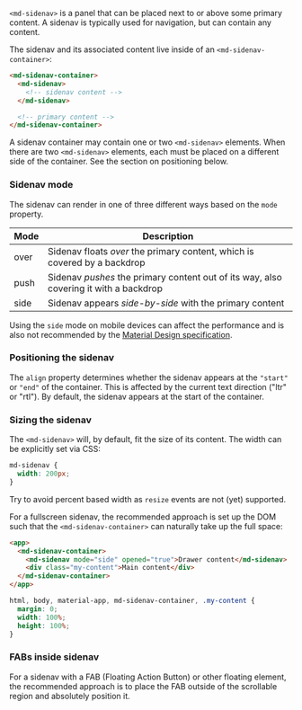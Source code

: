 `<md-sidenav>` is a panel that can be placed next to or above some primary content. A sidenav is
typically used for navigation, but can contain any content.

<!-- example(sidenav-overview) -->

The sidenav and its associated content live inside of an `<md-sidenav-container>`:
```html
<md-sidenav-container>
  <md-sidenav>
    <!-- sidenav content -->
  </md-sidenav>

  <!-- primary content -->
</md-sidenav-container>
```

A sidenav container may contain one or two `<md-sidenav>` elements. When there are two 
`<md-sidenav>` elements, each must be placed on a different side of the container.
See the section on positioning below.

### Sidenav mode
The sidenav can render in one of three different ways based on the `mode` property.

| Mode | Description                                                                               |
|------|-------------------------------------------------------------------------------------------|
| over | Sidenav floats _over_ the primary content, which is covered by a backdrop                 |
| push | Sidenav _pushes_ the primary content out of its way, also covering it with a backdrop     |
| side | Sidenav appears _side-by-side_ with the primary content                                   |

Using the `side` mode on mobile devices can affect the performance and is also not recommended by the
[Material Design specification](https://material.io/guidelines/patterns/navigation-drawer.html#navigation-drawer-behavior).

### Positioning the sidenav
The `align` property determines whether the sidenav appears at the `"start"` or `"end"` of the
container. This is affected by the current text direction ("ltr" or "rtl"). By default, the sidenav
appears at the start of the container.


### Sizing the sidenav
The `<md-sidenav>` will, by default, fit the size of its content. The width can be explicitly set
via CSS:

```css
md-sidenav {
  width: 200px;
}
```

Try to avoid percent based width as `resize` events are not (yet) supported.

For a fullscreen sidenav, the recommended approach is set up the DOM such that the
`<md-sidenav-container>` can naturally take up the full space:

```html
<app>
  <md-sidenav-container>
    <md-sidenav mode="side" opened="true">Drawer content</md-sidenav>
    <div class="my-content">Main content</div>
  </md-sidenav-container>
</app>
```
```css
html, body, material-app, md-sidenav-container, .my-content {
  margin: 0;
  width: 100%;
  height: 100%;
}
```

### FABs inside sidenav
For a sidenav with a FAB (Floating Action Button) or other floating element, the recommended approach is to place the FAB
outside of the scrollable region and absolutely position it.
